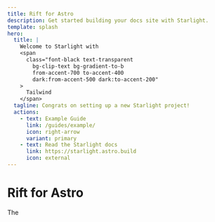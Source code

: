 ```yaml
---
title: Rift for Astro
description: Get started building your docs site with Starlight.
template: splash
hero:
  title: |
    Welcome to Starlight with
    <span
      class="font-black text-transparent
        bg-clip-text bg-gradient-to-b
        from-accent-700 to-accent-400
        dark:from-accent-500 dark:to-accent-200"
    >
      Tailwind
    </span>
  tagline: Congrats on setting up a new Starlight project!
  actions:
    - text: Example Guide
      link: /guides/example/
      icon: right-arrow
      variant: primary
    - text: Read the Starlight docs
      link: https://starlight.astro.build
      icon: external
---
```


# Rift for Astro

The
